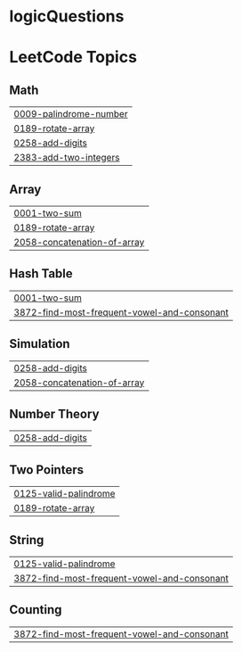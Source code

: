 # logicQuestions
<!---LeetCode Topics Start-->
# LeetCode Topics
## Math
|  |
| ------- |
| [0009-palindrome-number](https://github.com/bipashapanwar/logicQuestions/tree/master/0009-palindrome-number) |
| [0189-rotate-array](https://github.com/bipashapanwar/logicQuestions/tree/master/0189-rotate-array) |
| [0258-add-digits](https://github.com/bipashapanwar/logicQuestions/tree/master/0258-add-digits) |
| [2383-add-two-integers](https://github.com/bipashapanwar/logicQuestions/tree/master/2383-add-two-integers) |
## Array
|  |
| ------- |
| [0001-two-sum](https://github.com/bipashapanwar/logicQuestions/tree/master/0001-two-sum) |
| [0189-rotate-array](https://github.com/bipashapanwar/logicQuestions/tree/master/0189-rotate-array) |
| [2058-concatenation-of-array](https://github.com/bipashapanwar/logicQuestions/tree/master/2058-concatenation-of-array) |
## Hash Table
|  |
| ------- |
| [0001-two-sum](https://github.com/bipashapanwar/logicQuestions/tree/master/0001-two-sum) |
| [3872-find-most-frequent-vowel-and-consonant](https://github.com/bipashapanwar/logicQuestions/tree/master/3872-find-most-frequent-vowel-and-consonant) |
## Simulation
|  |
| ------- |
| [0258-add-digits](https://github.com/bipashapanwar/logicQuestions/tree/master/0258-add-digits) |
| [2058-concatenation-of-array](https://github.com/bipashapanwar/logicQuestions/tree/master/2058-concatenation-of-array) |
## Number Theory
|  |
| ------- |
| [0258-add-digits](https://github.com/bipashapanwar/logicQuestions/tree/master/0258-add-digits) |
## Two Pointers
|  |
| ------- |
| [0125-valid-palindrome](https://github.com/bipashapanwar/logicQuestions/tree/master/0125-valid-palindrome) |
| [0189-rotate-array](https://github.com/bipashapanwar/logicQuestions/tree/master/0189-rotate-array) |
## String
|  |
| ------- |
| [0125-valid-palindrome](https://github.com/bipashapanwar/logicQuestions/tree/master/0125-valid-palindrome) |
| [3872-find-most-frequent-vowel-and-consonant](https://github.com/bipashapanwar/logicQuestions/tree/master/3872-find-most-frequent-vowel-and-consonant) |
## Counting
|  |
| ------- |
| [3872-find-most-frequent-vowel-and-consonant](https://github.com/bipashapanwar/logicQuestions/tree/master/3872-find-most-frequent-vowel-and-consonant) |
<!---LeetCode Topics End-->